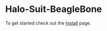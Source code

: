 # Halo-Suit-BeagleBone

To get started check out the [Install](https://github.com/SFU-Embedded-Cosplay/Halo-General/wiki/Setting-up-the-BeagleBone) page.
